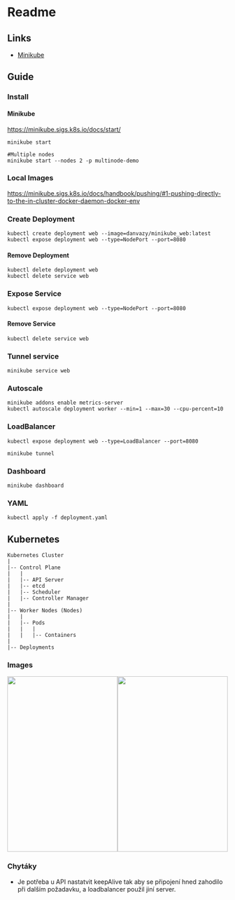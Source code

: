 # Readme

## Links

- [Minikube](https://minikube.sigs.k8s.io/docs/)

## Guide

### Install

#### Minikube

<https://minikube.sigs.k8s.io/docs/start/>

    minikube start

    #Multiple nodes
    minikube start --nodes 2 -p multinode-demo

### Local Images

<https://minikube.sigs.k8s.io/docs/handbook/pushing/#1-pushing-directly-to-the-in-cluster-docker-daemon-docker-env>

### Create Deployment

    kubectl create deployment web --image=danvazy/minikube_web:latest
    kubectl expose deployment web --type=NodePort --port=8080

#### Remove Deployment

    kubectl delete deployment web
    kubectl delete service web

### Expose Service

    kubectl expose deployment web --type=NodePort --port=8080

#### Remove Service

    kubectl delete service web

### Tunnel service

    minikube service web

### Autoscale

    minikube addons enable metrics-server
    kubectl autoscale deployment worker --min=1 --max=30 --cpu-percent=10

### LoadBalancer

    kubectl expose deployment web --type=LoadBalancer --port=8080

    minikube tunnel

### Dashboard

    minikube dashboard

### YAML

    kubectl apply -f deployment.yaml

## Kubernetes

    Kubernetes Cluster
    |
    |-- Control Plane
    |   |
    |   |-- API Server
    |   |-- etcd
    |   |-- Scheduler
    |   |-- Controller Manager
    |
    |-- Worker Nodes (Nodes)
    |   |
    |   |-- Pods
    |   |   |
    |   |   |-- Containers
    |
    |-- Deployments

### Images

<div style="display: flex; flex-direction: row; justify-content: space-around; align-items: center; height:400px">
    <img src="https://upload.wikimedia.org/wikipedia/commons/thumb/b/be/Kubernetes.png/800px-Kubernetes.png" height="100%" >
    <img src="https://images.viblo.asia/7fbb666e-422a-45d5-8ea5-41a9363cb8db.png" height="100%">
</div>

### Chytáky

- Je potřeba u API nastatvit keepAlive tak aby se připojení hned zahodilo při dalším požadavku, a loadbalancer použil jiní server.
